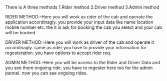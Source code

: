 There is A three methods 
1.Rider method
2.Driver method
3.Admin method

RIDER METHOD:-Here you will work as rider of the cab and operate the application accordinagly.
              you provide your input data like name location mobile number etc.
              the it is ask for booking the cab you select and your cab will be booked.

DRIVER METHOD:-Here you will work as driver of the cab and operate it accordinagly.
               same as rider you have to provide your information for regesteration.
               you have options to accept rider req.

ADMIN METHOD:-Here you will be access to the Rider and Driver Data and you see there ongoing ride.
              you have to regester here too for the admin pannel.
              now you can see ongoing rides.